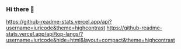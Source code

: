 ### Hi there 👋

https://github-readme-stats.vercel.app/api?username=iuricode&theme=highcontrast
https://github-readme-stats.vercel.app/api/top-langs/?username=iuricode&hide=html&layout=compact&theme=highcontrast
